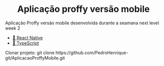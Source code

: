 <h1 align="center">Aplicação proffy versão mobile</h1>

<p align="left">
  Aplicação Proffy versão mobile desenvolvida durante a seamana next level week 2
</p>

<p align="left">
    <ul>
      <li><a href="https://reactnative.dev/">🔗 React Native</a></li>
      <li><a href="https://www.typescriptlang.org/">🔗 TypeScript</a></li>
    </ul>
</p>

<p align="left">
    Clonar projeto: git clone https://github.com/PedroHenrique-git/AplicacaoProffyMobile.git
</p>

